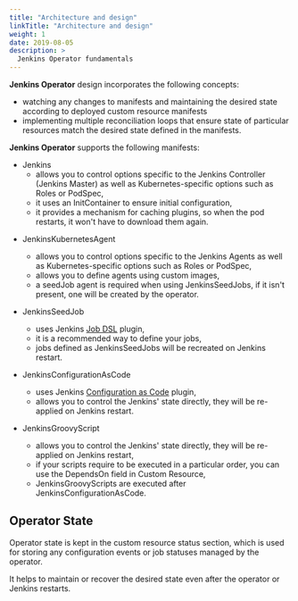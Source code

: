 ```yaml
---
title: "Architecture and design"
linkTitle: "Architecture and design"
weight: 1
date: 2019-08-05
description: >
  Jenkins Operator fundamentals
---
```


**Jenkins Operator** design incorporates the following concepts:

- watching any changes to manifests and maintaining the desired state according to deployed custom resource manifests
- implementing multiple reconciliation loops that ensure state of particular resources match the desired state defined in the manifests.

**Jenkins Operator** supports the following manifests:

* Jenkins
  * allows you to control options specific to the Jenkins Controller (Jenkins Master) as well as Kubernetes-specific options such as Roles or PodSpec,
  * it uses an InitContainer to ensure initial configuration,
  * it provides a mechanism for caching plugins, so when the pod restarts, it won't have to download them again.

- JenkinsKubernetesAgent
  - allows you to control options specific to the Jenkins Agents as well as Kubernetes-specific options such as Roles or PodSpec,
  - allows you to define agents using custom images,
  - a seedJob agent is required when using JenkinsSeedJobs, if it isn't present, one will be created by the operator.


- JenkinsSeedJob
  - uses Jenkins [Job DSL](https://plugins.jenkins.io/job-dsl/) plugin,
  - it is a recommended way to define your jobs,
  - jobs defined as JenkinsSeedJobs will be recreated on Jenkins restart.

- JenkinsConfigurationAsCode
  - uses Jenkins [Configuration as Code](https://plugins.jenkins.io/configuration-as-code/) plugin,
  - allows you to control the Jenkins' state directly, they will be re-applied on Jenkins restart.

- JenkinsGroovyScript
  - allows you to control the Jenkins' state directly, they will be re-applied on Jenkins restart,
  - if your scripts require to be executed in a particular order, you can use the DependsOn field in Custom Resource,
  - JenkinsGroovyScripts are executed after JenkinsConfigurationAsCode.

## Operator State

Operator state is kept in the custom resource status section, which is used for storing any configuration events or job statuses managed by the operator.

It helps to maintain or recover the desired state even after the operator or Jenkins restarts.
